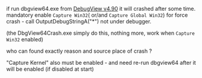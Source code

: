 if run dbgview64.exe from [DebugView v4.90](https://learn.microsoft.com/en-us/sysinternals/downloads/debugview)
it will crashed after some time.
mandatory enable `Capture Win32`( or/and `Capture Global Win32`)
for force crash - call OutputDebugStringA("*") not under debugger.

(the DbgView64Crash.exe simply do this, nothing more, work when `Capture Win32` enabled)

who can found exactly reason and source place of crash ?

"Capture Kernel" also must be enabled - and need re-run dbgview64 after it will be enabled (if disabled at start)
